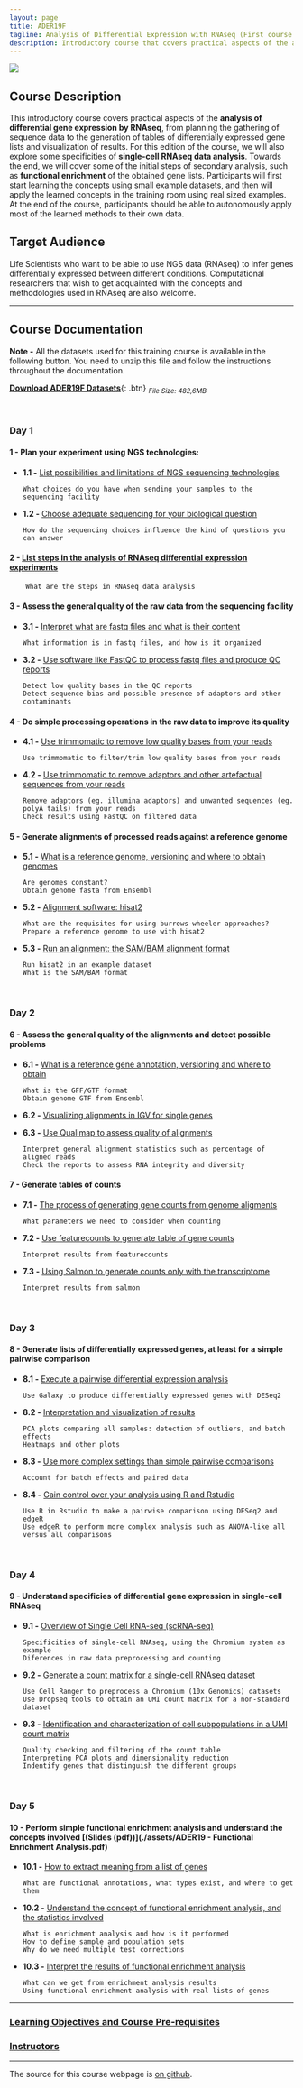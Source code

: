 ```yaml
---
layout: page
title: ADER19F
tagline: Analysis of Differential Expression with RNAseq (First course in 2019)
description: Introductory course that covers practical aspects of the analysis of differential gene expression by RNAseq
---
```

![](./pages/images/Entry_index_image.jpg)

## Course Description
This introductory course covers practical aspects of the **analysis of differential gene expression by RNAseq**, from planning the gathering of sequence data to the generation of tables of differentially expressed gene lists and visualization of results. For this edition of the course, we will also explore some specificities of **single-cell RNAseq data analysis**. Towards the end, we will cover some of the initial steps of secondary analysis, such as **functional enrichment** of the obtained gene lists. Participants will first start learning the concepts using small example datasets, and then will apply the learned concepts in the training room using real sized examples. At the end of the course, participants should be able to autonomously apply most of the learned methods to their own data.


## Target Audience
Life Scientists who want to be able to use NGS data (RNAseq) to infer genes differentially expressed between different conditions. Computational researchers that wish to get acquainted with the concepts and methodologies used in RNAseq are also welcome.

---

## Course Documentation

**Note -** All the datasets used for this training course is available in the following button. You need to unzip this file and follow the instructions throughout the documentation.

[**Download ADER19F Datasets**](https://github.com/GTPB/ADER19F/archive/data.zip){: .btn} <sub><i>File Size: 482,6MB</i></sub>

<br/>

### Day 1

#### 1 - Plan your experiment using NGS technologies:
+ **1.1 -** [List possibilities and limitations of NGS sequencing technologies](pages/L01_L02.md)

      What choices do you have when sending your samples to the sequencing facility

+ **1.2 -** [Choose adequate sequencing for your biological question](pages/L01_L02.md#LO1)

      How do the sequencing choices influence the kind of questions you can answer


#### 2 - [List steps in the analysis of RNAseq differential expression experiments](pages/L01_L02.md#LO2)
        What are the steps in RNAseq data analysis


#### 3 - Assess the general quality of the raw data from the sequencing facility
+ **3.1 -** [Interpret what are fastq files and what is their content](pages/L03.md)

      What information is in fastq files, and how is it organized

+ **3.2 -** [Use software like FastQC to process fastq files and produce QC reports](pages/L03.md#LO3.2)

      Detect low quality bases in the QC reports  
      Detect sequence bias and possible presence of adaptors and other contaminants


#### 4 - Do simple processing operations in the raw data to improve its quality
+ **4.1 -** [Use  trimmomatic to remove low quality bases from your reads](pages/L04.md)

      Use trimmomatic to filter/trim low quality bases from your reads

+ **4.2 -** [Use trimmomatic to remove adaptors and other artefactual sequences from your reads](pages/L04.md#LO4.2)

      Remove adaptors (eg. illumina adaptors) and unwanted sequences (eg. polyA tails) from your reads
      Check results using FastQC on filtered data



#### 5 - Generate alignments of processed reads against a reference genome
+ **5.1 -** [What is a reference genome, versioning and where to obtain genomes](pages/L05.md)

      Are genomes constant?
      Obtain genome fasta from Ensembl

+ **5.2 -** [Alignment software: hisat2](pages/L05.md#LO5.2)

      What are the requisites for using burrows-wheeler approaches?
      Prepare a reference genome to use with hisat2

+ **5.3 -** [Run an alignment: the SAM/BAM alignment format](pages/L05.md#LO5.3)

      Run hisat2 in an example dataset
      What is the SAM/BAM format

<br/>

### Day 2

#### 6 - Assess the general quality of the alignments and detect possible problems
+ **6.1 -** [What is a reference gene annotation, versioning and where to obtain](pages/L06.md)

      What is the GFF/GTF format
      Obtain genome GTF from Ensembl

+ **6.2 -** [Visualizing alignments in IGV for single genes](pages/L06.md#LO6.2)

+ **6.3 -** [Use Qualimap to assess quality of alignments](pages/L06.md#LO6.3)

      Interpret general alignment statistics such as percentage of aligned reads
      Check the reports to assess RNA integrity and diversity


#### 7 - Generate tables of counts
+ **7.1 -** [The process of generating gene counts from genome aligments](pages/L07.md)

      What parameters we need to consider when counting

+ **7.2 -** [Use featurecounts to generate table of gene counts](pages/L07.md#LO7.2)

      Interpret results from featurecounts

+ **7.3 -** [Using Salmon to generate counts only with the transcriptome](pages/L07.md#LO7.3)

      Interpret results from salmon

<br/>

### Day 3
#### 8 - Generate lists of differentially expressed genes, at least for a simple pairwise comparison
+ **8.1 -** [Execute a pairwise differential expression analysis](pages/L08.md)

      Use Galaxy to produce differentially expressed genes with DESeq2

+ **8.2 -** [Interpretation and visualization of results](pages/L08.md#LO8.2)

      PCA plots comparing all samples: detection of outliers, and batch effects
      Heatmaps and other plots

+ **8.3 -** [Use more complex settings than simple pairwise comparisons](pages/L08.md#LO8.3)

      Account for batch effects and paired data

+ **8.4 -** [Gain control over your analysis using R and Rstudio](pages/L08.md#LO8.4)

      Use R in Rstudio to make a pairwise comparison using DESeq2 and edgeR
      Use edgeR to perform more complex analysis such as ANOVA-like all versus all comparisons

<br/>

### Day 4
#### 9 - Understand specificies of differential gene expression in single-cell RNAseq
+ **9.1 -** [Overview of Single Cell RNA-seq (scRNA-seq)](pages/L09.md)

      Specificities of single-cell RNAseq, using the Chromium system as example
      Diferences in raw data preprocessing and counting

+ **9.2 -** [Generate a count matrix for a single-cell RNAseq dataset](pages/L09.md#LO9.2)

      Use Cell Ranger to preprocess a Chromium (10x Genomics) datasets
      Use Dropseq tools to obtain an UMI count matrix for a non-standard dataset

+ **9.3 -** [Identification and characterization of cell subpopulations in a UMI count matrix](pages/L09.md#LO9.3)

      Quality checking and filtering of the count table
      Interpreting PCA plots and dimensionality reduction
      Indentify genes that distinguish the different groups

<br/>

### Day 5
#### 10 - Perform simple functional enrichment analysis and understand the concepts involved [(**Slides (pdf)**)](./assets/ADER19 - Functional Enrichment Analysis.pdf)
+ **10.1 -** [How to extract meaning from a list of genes](pages/L10.md)

      What are functional annotations, what types exist, and where to get them

+ **10.2 -** [Understand the concept of functional enrichment analysis, and the statistics involved](pages/L10.md#LO10.2)

      What is enrichment analysis and how is it performed
      How to define sample and population sets
      Why do we need multiple test corrections

+ **10.3 -** [Interpret the results of functional enrichment analysis](pages/L10.md#LO10.3)

      What can we get from enrichment analysis results
      Using functional enrichment analysis with real lists of genes

---

### [Learning Objectives and Course Pre-requisites](pages/objectives_prerequisites.md)

### [Instructors](pages/instructors.md)

---

The source for this course webpage is [on github](https://github.com/GTPB/ADER19F).
